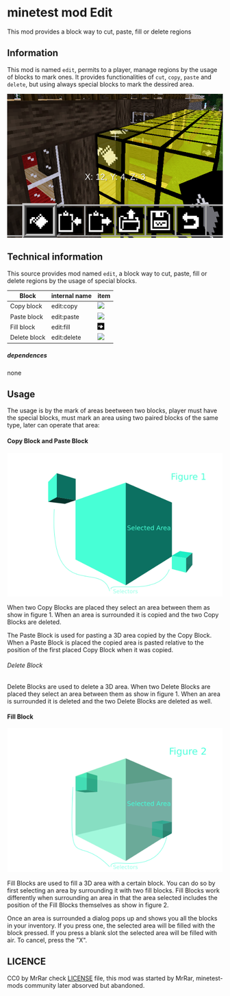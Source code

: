 minetest mod Edit
==================

This mod provides a block way to cut, paste, fill or delete regions

Information
-----------

This mod is named `edit`, permits to a player, manage regions by the usage 
of blocks to mark ones. It provides functionalities of `cut`, `copy`, `paste` and `delete`, 
but using always special blocks to mark the dessired area.

![screenshot](screenshot.png)

Technical information
---------------------

This source provides mod named `edit`, a block way to cut, paste, fill 
or delete regions by the usage of special blocks.

| Block       | internal name | item             |
| ----------- | ---------- | ------------------- |
| Copy block  | edit:copy  | ![](textures/edit_copy.png)  |
| Paste block | edit:paste | ![](textures/edit_paste.png) |
| Fill block  | edit:fill  | ![](textures/edit_fill.png)  |
| Delete block | edit:delete | ![](textures/edit_delete.png)  |

##### dependences

none

Usage
------

The usage is by the mark of areas beetween two blocks, player must have the special blocks, 
must mark an area using two paired blocks of the same type, later can operate that area:


#### Copy Block and Paste Block

![editblocks1copy.png](editblocks1copy.png)

When two Copy Blocks are placed they select an area between them as show
in figure 1. When an area is surrounded it is copied and the two Copy
Blocks are deleted.

The Paste Block is used for pasting a 3D area copied by the Copy Block.
When a Paste Block is placed the copied area is pasted relative to the
position of the first placed Copy Block when it was copied.

###### Delete Block

Delete Blocks are used to delete a 3D area. When two Delete Blocks are
placed they select an area between them as show in figure 1. When an area
is surrounded it is deleted and the two Delete Blocks are deleted as well.

#### Fill Block

![](editblocks2delete.png)


Fill Blocks are used to fill a 3D area with a certain block. You can do so
by first selecting an area by surrounding it with two fill blocks. Fill
Blocks work differently when surrounding an area in that the area selected
includes the position of the Fill Blocks themselves as show in figure 2.

Once an area is surrounded a dialog pops up and shows you all the blocks
in your inventory. If you press one, the selected area will be filled with
the block pressed. If you press a blank slot the selected area will be
filled with air. To cancel, press the "X".

LICENCE
-------

CC0 by MrRar check [LICENSE](LICENSE) file, this mod was started by MrRar, 
minetest-mods community later absorved but abandoned.

